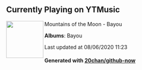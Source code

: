 ## Currently Playing on YTMusic

[<img align="left" width="100" src="https://lh3.googleusercontent.com/YgWiEi5USz0aWb0HzTftjiBvawxT7dudW31NC9tnn5I8nkkVSKSPj5BxKX_pcpY0MyCO4RYxXKjPZT4">](https://music.youtube.com/channel/UCyz8TWS7y6wZGawwZ2JcIig)

Mountains of the Moon - Bayou

**Albums**: Bayou

Last updated at 08/06/2020 11:23

#### Generated with [20chan/github-now](https://github.com/20chan/github-now)


<!--
**20chan/20chan** is a ✨ _special_ ✨ repository because its `README.md` (this file) appears on your GitHub profile.

Here are some ideas to get you started:

- 🔭 I’m currently working on ...
- 🌱 I’m currently learning ...
- 👯 I’m looking to collaborate on ...
- 🤔 I’m looking for help with ...
- 💬 Ask me about ...
- 📫 How to reach me: ...
- 😄 Pronouns: ...
- ⚡ Fun fact: ...
-->

